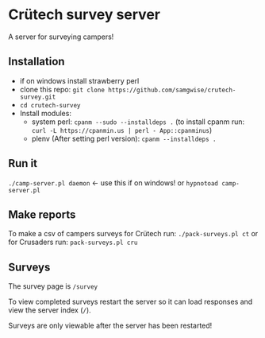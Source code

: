 # Crütech survey server #

A server for surveying campers!

## Installation ##
* if on windows install strawberry perl
* clone this repo: `git clone https://github.com/samgwise/crutech-survey.git`
* `cd crutech-survey`
* Install modules:
  * system perl: `cpanm --sudo --installdeps .` (to install cpanm run: `curl -L https://cpanmin.us | perl - App::cpanminus`)
  * plenv (After setting perl version): `cpanm --installdeps .`

## Run it ##
`./camp-server.pl daemon` <- use this if on windows!
or
`hypnotoad camp-server.pl`

## Make reports ##
To make a csv of campers surveys for Crütech run: `./pack-surveys.pl ct` or for Crusaders run: `pack-surveys.pl cru`

## Surveys ##
The survey page is `/survey`

To view completed surveys restart the server so it can load responses and view the server index (`/`).

Surveys are only viewable after the server has been restarted!
